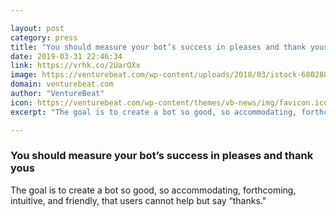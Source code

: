 ```yaml
---

layout: post
category: press
title: "You should measure your bot’s success in pleases and thank yous"
date: 2019-03-31 22:46:34
link: https://vrhk.co/2UarOXx
image: https://venturebeat.com/wp-content/uploads/2018/03/istock-680288290-e1521656490641.jpg?w=1200&strip=all
domain: venturebeat.com
author: "VentureBeat"
icon: https://venturebeat.com/wp-content/themes/vb-news/img/favicon.ico
excerpt: "The goal is to create a bot so good, so accommodating, forthcoming, intuitive, and friendly, that users cannot help but say “thanks.\""

---
```


### You should measure your bot’s success in pleases and thank yous

The goal is to create a bot so good, so accommodating, forthcoming, intuitive, and friendly, that users cannot help but say “thanks."
